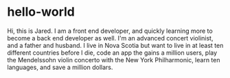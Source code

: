 # hello-world

Hi, this is Jared. I am a front end developer, and quickly learning more to become a back end developer as well. I'm an advanced concert violinist, and a father and husband. I live in Nova Scotia but want to live in at least ten different countries before I die, code an app the gains a million users, play the Mendelssohn violin concerto with the New York Philharmonic, learn ten languages, and save a million dollars. 

